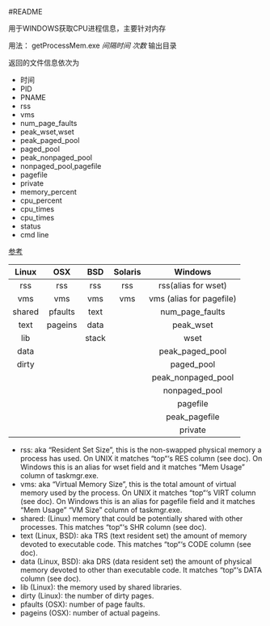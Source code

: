 #README

用于WINDOWS获取CPU进程信息，主要针对内存

用法：
getProcessMem.exe *间隔时间*  *次数*  输出目录

返回的文件信息依次为
- 时间
- PID
- PNAME
- rss
- vms
- num_page_faults
- peak_wset,wset
- peak_paged_pool
- paged_pool
- peak_nonpaged_pool
- nonpaged_pool,pagefile
- pagefile
- private
- memory_percent
- cpu_percent
- cpu_times
- cpu_times
- status
- cmd line

[参考](http://pythonhosted.org/psutil/#psutil.Process.memory_info)

|Linux  | OSX   | BSD   | Solaris | Windows                 |
|:-----:|:-----:|:-----:|:-------:|:-----------------------:|
|rss    | rss   |rss    | rss     | rss(alias for wset)     |
|vms    | vms   |vms    | vms     | vms (alias for pagefile)|
|shared |pfaults| text  |         | num_page_faults         |
|text   |pageins| data  |         | peak_wset               |
|lib    |       | stack |         | wset                    |
|data   |       |       |         |peak_paged_pool          |
|dirty  |       |       |         |paged_pool               |
|       |       |       |         |peak_nonpaged_pool       |
|       |       |       |         |nonpaged_pool            |
|       |       |       |         |pagefile                 |
|       |       |       |         |peak_pagefile            |
|       |       |       |         |private                  |

- rss: aka “Resident Set Size”, this is the non-swapped physical memory a process has used. On UNIX it matches “top“‘s RES column (see doc). On Windows this is an alias for wset field and it matches “Mem Usage” column of taskmgr.exe.
- vms: aka “Virtual Memory Size”, this is the total amount of virtual memory used by the process. On UNIX it matches “top“‘s VIRT column (see doc). On Windows this is an alias for pagefile field and it matches “Mem Usage” “VM Size” column of taskmgr.exe.
- shared: (Linux) memory that could be potentially shared with other processes. This matches “top“‘s SHR column (see doc).
- text (Linux, BSD): aka TRS (text resident set) the amount of memory devoted to executable code. This matches “top“‘s CODE column (see doc).
- data (Linux, BSD): aka DRS (data resident set) the amount of physical memory devoted to other than executable code. It matches “top“‘s DATA column (see doc).
- lib (Linux): the memory used by shared libraries.
- dirty (Linux): the number of dirty pages.
- pfaults (OSX): number of page faults.
- pageins (OSX): number of actual pageins.